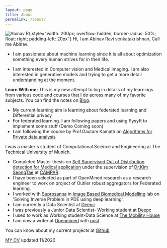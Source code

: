 ```yaml
---
layout: page
title: About
permalink: /about/
---
```


![Abinav R](../resources/me.jpg){:style="width: 200px; overflow: hidden; border-radius: 50%; float: right; padding-left: 20px"}
Hi, I am Abinav Ravi venkatakrishnan, Call me Abinav. 

* I am passionate about machine learning since it is all about optimization something every human strives for in their life.

* I am interested in  Computer vision and  Medical imaging. I am also interested in generative models and trying to get a more detail understanding at the moment. 

**Learn With me:**
This is my new attempt to log in details of my learnings from various code and courses that I do across many of my favorite subjects. You can find the notes on [Blog](https://abinavravi.github.io/). 

* My current learning aim is learning about federated learning and Differential privacy
* For federated learning. I am following papers and using Pysyft to implement some stuff (Demo Coming soon)
* I am following the course by Prof.Gautam Kamath on [Algorithms for Private data analysis](http://www.gautamkamath.com/CS860-fa2020.html)

I was a master's student of Computational Science and Engineering at The Technical University of Munich. 

* Completed Master thesis on [Self Supervised Out of Distribution detection for Medical application](../resources/thesis.pdf) under the supervision of [Dr.Kim SeongTae](http://campar.in.tum.de/Main/SeongTae) at [CAMPAR](http://campar.in.tum.de/Chair/ResearchGroupCamp).  
* I have been selected as part of OpenMined research as a research engineer to work on project of Outlier robust aggregators for Federated learning. 
* I worked with [Suprosanna](http://campar.in.tum.de/Main/SuprosannaShit) in [Image Based Biomedical Modelling](http://campar.in.tum.de/Chair/ResearchIBBM) lab on 'Solving Inverse Problem in PDE using deep learning'.
* I am currently a Data Scientist at [Deepc](http://deepc.ai/)
* I was previously a Junior Data Scientist- Working student at [Deepc](http://deepc.ai/)
* I used to work as Working student-Data Science at [The Mobility House](https://www.mobilityhouse.com/int_en/)
* I am now a writer at [Openmined](https://blog.openmined.org/) with [post](https://blog.openmined.org/conference-summary-end-to-end-privacy-preserving-deep-learning-on-multi-institutional-medical-imaging-data/)

You can know about my current projects at [Github](https://github.com/AbinavRavi)

[MY CV](../resources/Abinavresume.pdf) updated 11/2020
